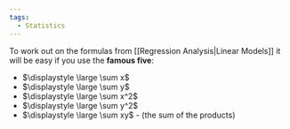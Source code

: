 ```yaml
---
tags:
  - Statistics
---
```

To work out on the formulas from [[Regression Analysis|Linear Models]] it will be easy if you use the **famous five**:
- $\displaystyle \large \sum x$
- $\displaystyle \large \sum y$
- $\displaystyle \large \sum x^2$
- $\displaystyle \large \sum y^2$
- $\displaystyle \large \sum xy$ - (the sum of the products)
